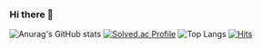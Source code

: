 ### Hi there 👋

![Anurag's GitHub stats](https://github-readme-stats.vercel.app/api?username=do0134&theme=vue-dark&show_icons=true)
[![Solved.ac Profile](http://mazassumnida.wtf/api/generate_badge?boj=do0134)](https://solved.ac/do0134)
![Top Langs](https://github-readme-stats.vercel.app/api/top-langs/?username=do0134&layout=compact&theme=vue-dark)
[![Hits](https://hits.seeyoufarm.com/api/count/incr/badge.svg?url=https%3A%2F%2Fgithub.com%2Fdo0134%2Fhit-counter&count_bg=%2379C83D&title_bg=%23555555&icon=&icon_color=%23E7E7E7&title=hits&edge_flat=false)](https://hits.seeyoufarm.com)
<!--
**do0134/do0134** is a ✨ _special_ ✨ repository because its `README.md` (this file) appears on your GitHub profile.

Here are some ideas to get you started:

- 🔭 I’m currently working on ...
- 🌱 I’m currently learning ...
- 👯 I’m looking to collaborate on ...
- 🤔 I’m looking for help with ...
- 💬 Ask me about ...
- 📫 How to reach me: ...
- 😄 Pronouns: ...
- ⚡ Fun fact: ...
-->
